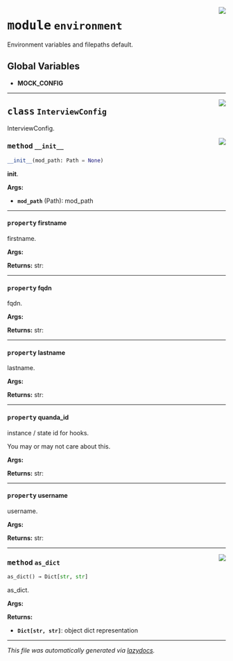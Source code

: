 <!-- markdownlint-disable -->

<a href="../src/pyquanda/environment.py#L0"><img align="right" style="float:right;" src="https://img.shields.io/badge/-source-cccccc?style=flat-square"></a>

# <kbd>module</kbd> `environment`
Environment variables and filepaths default. 

**Global Variables**
---------------
- **MOCK_CONFIG**


---

<a href="../src/pyquanda/environment.py#L28"><img align="right" style="float:right;" src="https://img.shields.io/badge/-source-cccccc?style=flat-square"></a>

## <kbd>class</kbd> `InterviewConfig`
InterviewConfig. 

<a href="../src/pyquanda/environment.py#L31"><img align="right" style="float:right;" src="https://img.shields.io/badge/-source-cccccc?style=flat-square"></a>

### <kbd>method</kbd> `__init__`

```python
__init__(mod_path: Path = None)
```

__init__. 



**Args:**
 
 - <b>`mod_path`</b> (Path):  mod_path 


---

#### <kbd>property</kbd> firstname

firstname. 



**Args:**
 



**Returns:**
  str: 

---

#### <kbd>property</kbd> fqdn

fqdn. 



**Args:**
 



**Returns:**
  str: 

---

#### <kbd>property</kbd> lastname

lastname. 



**Args:**
 



**Returns:**
  str: 

---

#### <kbd>property</kbd> quanda_id

instance / state id for hooks. 

You may or may not care about this. 



**Args:**
 



**Returns:**
  str: 

---

#### <kbd>property</kbd> username

username. 



**Args:**
 



**Returns:**
  str: 



---

<a href="../src/pyquanda/environment.py#L111"><img align="right" style="float:right;" src="https://img.shields.io/badge/-source-cccccc?style=flat-square"></a>

### <kbd>method</kbd> `as_dict`

```python
as_dict() → Dict[str, str]
```

as_dict. 



**Args:**
 



**Returns:**
 
 - <b>`Dict[str, str]`</b>:  object dict representation 




---

_This file was automatically generated via [lazydocs](https://github.com/ml-tooling/lazydocs)._
